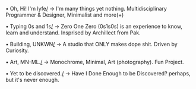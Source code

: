 • Oh, Hi! I'm lyfe[/](https://0n1.life)
→ I'm many things yet nothing. Multidisciplinary Programmer & Designer, Minimalist and more(+)

• Typing 0s and 1s[/](https://010.software)
→ Zero One Zero (0s1s0s) is an experience to know, learn and understand.
  Insprised by Archillect from Pak. 

• Building, UNKWN[/](https://kwn.bar)
→ A studio that ONLY makes dope shit. Driven by Curiosity.

• Art, MN-ML.[/](https://instagram.com/mndashml)
→ Monochrome, Minimal, Art (photography). Fun Project.

• Yet to be discovered.[/](https://twitter.com/0sx1s)
→ Have I Done Enough to be Discovered? perhaps, but it's never enough.
